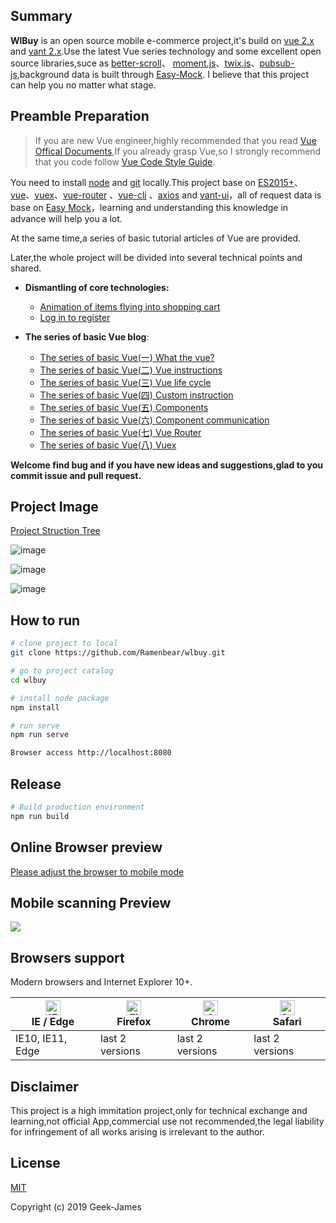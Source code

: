 ## Summary

**WlBuy** is an open source mobile e-commerce project,it's  build on [vue 2.x](https://github.com/vuejs/vue) and [vant 2.x](https://youzan.github.io/vant/#/zh-CN/intro).Use the latest Vue series technology and some excellent open source libraries,suce as [better-scroll](http://ustbhuangyi.github.io/better-scroll/doc/api.html)、 [moment.js](https://github.com/moment/moment/)、[twix.js](https://github.com/icambron/twix.js)、[pubsub-js](https://github.com/mroderick/PubSubJS),background data is built through [Easy-Mock](https://github.com/easy-mock/easy-mock). I believe that this project can help you no matter what stage.


## Preamble Preparation

>If you are new Vue engineer,highly recommended that you read [Vue Offical Documents](https://cn.vuejs.org/),If you already grasp Vue,so I strongly recommend that you code follow [Vue Code Style Guide](https://cn.vuejs.org/v2/style-guide/).

You need to install [node](http://nodejs.org/) and  [git](https://git-scm.com/) locally.This project base on [ES2015+](http://es6.ruanyifeng.com/)、[vue](https://cn.vuejs.org/index.html)、[vuex](https://vuex.vuejs.org/zh-cn/)、[vue-router](https://router.vuejs.org/zh-cn/) 、[vue-cli](https://github.com/vuejs/vue-cli) 、[axios](https://github.com/axios/axios) and [vant-ui](https://youzan.github.io/vant/#/zh-CN/intro)，all of request data is base on [Easy Mock](https://github.com/easy-mock/easy-mock)，learning and understanding this knowledge in advance will help you a lot.

At the same time,a series of basic tutorial articles of Vue are provided. 

Later,the whole project will be divided into several technical points and shared.

- **Dismantling of core technologies:**
   - [Animation of items flying into shopping cart](https://juejin.im/post/5dd55fd2f265da47dd1af944?utm_source=gold_browser_extension)
   - [Log in to register](https://juejin.im/post/5dafc91a6fb9a04e4047a713)

- **The series of basic Vue blog**:
    - [The series of basic Vue(一) What the vue?](https://juejin.im/post/5d64f31ae51d4561db5e3a74)
    - [The series of basic Vue(二) Vue instructions](https://juejin.im/post/5d652fb351882505a87a976b)
    - [The series of basic Vue(三) Vue life cycle
](https://juejin.im/post/5d6675716fb9a06b10273c1c)
    - [The series of basic Vue(四) Custom instruction
](https://juejin.im/post/5d673ad7f265da03934bf266)
    - [The series of basic Vue(五) Components
](https://juejin.im/post/5d67eac7e51d453c12504e3a)
    - [The series of basic Vue(六) Component communication
](https://juejin.im/post/5d699e2b6fb9a06ae3727746)
    - [The series of basic Vue(七) Vue Router
](https://juejin.im/post/5d6e6f366fb9a06b32609021)
    - [The series of basic Vue(八) Vuex](https://juejin.im/post/5d6f5801f265da03da24b365)

**Welcome find bug and if you have new ideas and suggestions,glad to you commit issue and pull request.**

## Project Image
[Project Struction Tree](https://github.com/Geek-James/ddBuy/blob/master/README.structure.md)

![image](http://518taole.7-orange.cn/homePage.jpg)

![image](http://518taole.7-orange.cn/categorytwo.jpg)

![image](http://518taole.7-orange.cn/myOrder.jpg)

## How to run

```bash
# clone project to local
git clone https://github.com/Ramenbear/wlbuy.git

# go to project catalog
cd wlbuy

# install node package
npm install

# run serve
npm run serve

Browser access http://localhost:8080
```

## Release

```bash
# Build production environment
npm run build
```

## Online Browser preview

[Please adjust the browser to mobile mode](http://ddbuy.7-orange.cn)

## Mobile scanning Preview
![](http://518taole.7-orange.cn/qrcode.gif)

## Browsers support

Modern browsers and Internet Explorer 10+.

| [<img src="https://raw.githubusercontent.com/alrra/browser-logos/master/src/edge/edge_48x48.png" alt="IE / Edge" width="24px" height="24px" />](https://godban.github.io/browsers-support-badges/)</br>IE / Edge | [<img src="https://raw.githubusercontent.com/alrra/browser-logos/master/src/firefox/firefox_48x48.png" alt="Firefox" width="24px" height="24px" />](https://godban.github.io/browsers-support-badges/)</br>Firefox | [<img src="https://raw.githubusercontent.com/alrra/browser-logos/master/src/chrome/chrome_48x48.png" alt="Chrome" width="24px" height="24px" />](https://godban.github.io/browsers-support-badges/)</br>Chrome | [<img src="https://raw.githubusercontent.com/alrra/browser-logos/master/src/safari/safari_48x48.png" alt="Safari" width="24px" height="24px" />](https://godban.github.io/browsers-support-badges/)</br>Safari |
| --------- | --------- | --------- | --------- |
| IE10, IE11, Edge| last 2 versions| last 2 versions| last 2 versions

## Disclaimer
This project is a high immitation project,only for technical exchange and learning,not official App,commercial use not recommended,the legal liability for infringement of all works arising is irrelevant to the author.
## License

[MIT](https://github.com/Geek-James/ddBuy/blob/master/LICENSE)

Copyright (c) 2019 Geek-James

